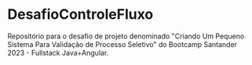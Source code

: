 # DesafioControleFluxo
Repositório para o desafio de projeto denominado "Criando Um Pequeno Sistema Para Validação de Processo Seletivo" do Bootcamp Santander 2023 - Fullstack Java+Angular.
